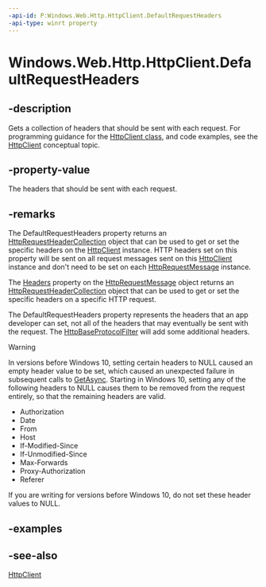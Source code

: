 ```yaml
---
-api-id: P:Windows.Web.Http.HttpClient.DefaultRequestHeaders
-api-type: winrt property
---
```


<!-- Property syntax
public Windows.Web.Http.Headers.HttpRequestHeaderCollection DefaultRequestHeaders { get; }
-->

# Windows.Web.Http.HttpClient.DefaultRequestHeaders

## -description

Gets a collection of headers that should be sent with each request. For programming guidance for the [HttpClient class](/uwp/api/windows.web.http.httpclient), and code examples, see the [HttpClient](/windows/uwp/networking/httpclient) conceptual topic.

## -property-value

The headers that should be sent with each request.

## -remarks

The DefaultRequestHeaders property returns an [HttpRequestHeaderCollection](../windows.web.http.headers/httprequestheadercollection.md) object that can be used to get or set the specific headers on the [HttpClient](httpclient.md) instance. HTTP headers set on this property will be sent on all request messages sent on this [HttpClient](httpclient.md) instance and don't need to be set on each [HttpRequestMessage](httprequestmessage.md) instance.

The [Headers](httprequestmessage_headers.md) property on the [HttpRequestMessage](httprequestmessage.md) object returns an [HttpRequestHeaderCollection](../windows.web.http.headers/httprequestheadercollection.md) object that can be used to get or set the specific headers on a specific HTTP request.

The DefaultRequestHeaders property represents the headers that an app developer can set, not all of the headers that may eventually be sent with the request. The [HttpBaseProtocolFilter](../windows.web.http.filters/httpbaseprotocolfilter.md) will add some additional headers.

> [!WARNING]
> In versions before Windows 10, setting certain headers to NULL caused an empty header value to be set, which caused an unexpected failure in subsequent calls to [GetAsync](/uwp/api/windows.web.http.httpclient.getasync). Starting in Windows 10, setting any of the following headers to NULL causes them to be removed from the request entirely, so that the remaining headers are valid.

+ Authorization
+ Date
+ From
+ Host
+ If-Modified-Since
+ If-Unmodified-Since
+ Max-Forwards
+ Proxy-Authorization
+ Referer

If you are writing for versions before Windows 10, do not set these header values to NULL.

## -examples

## -see-also

[HttpClient](/windows/uwp/networking/httpclient)
